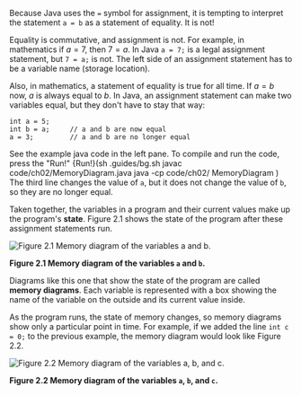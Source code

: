 Because Java uses the `=` symbol for assignment, it is tempting to interpret the statement `a = b` as a statement of equality. It is not!

Equality is commutative, and assignment is not. For example, in mathematics if $a = 7$, then $7 = a$. In Java `a = 7;` is a legal assignment statement, but `7 = a;` is not. The left side of an assignment statement has to be a variable name (storage location).

Also, in mathematics, a statement of equality is true for all time. If $a = b$ now, $a$ is always equal to $b$. In Java, an assignment statement can make two variables equal, but they don't have to stay that way:

```code
int a = 5;
int b = a;     // a and b are now equal
a = 3;         // a and b are no longer equal
```

See the example java code in the left pane. To compile and run the code, press the "Run!"
{Run!}(sh .guides/bg.sh javac code/ch02/MemoryDiagram.java java -cp code/ch02/ MemoryDiagram )
 The third line changes the value of `a`, but it does not change the value of `b`, so they are no longer equal.


Taken together, the variables in a program and their current values make up the program's **state**. Figure 2.1 shows the state of the program after these assignment statements run.

![Figure 2.1 Memory diagram of the variables `a` and `b`.](figs/state.jpg)

**Figure 2.1 Memory diagram of the variables `a` and `b`.**


Diagrams like this one that show the state of the program are called **memory diagrams**. Each variable is represented with a box showing the name of the variable on the outside and its current value inside.

As the program runs, the state of memory changes, so memory diagrams show only a particular point in time. For example, if we added the line `int c = 0;` to the previous example, the memory diagram would look like Figure 2.2.

![Figure 2.2 Memory diagram of the variables `a`, `b`, and `c`.](figs/state2.jpg)

**Figure 2.2 Memory diagram of the variables `a`, `b`, and `c`.**
